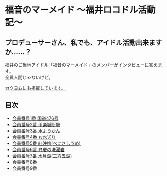 # 福音のマーメイド 〜福井ロコドル活動記〜

## プロデューサーさん、私でも、アイドル活動出来ますか……？

福井のご当地アイドル「福音のマーメイド」のメンバーがインタビューに答えます。  
全員人間じゃないけど。

[カクヨムにも掲載しています。](https://kakuyomu.jp/works/1177354054882672650)

## 目次

* [会員番号1番 国道476号](./chapter-1/episode-01.md)
* [会員番号2番 甲楽城断層](./chapter-1/episode-02.md)
* [会員番号3番 水ようかん](./chapter-1/episode-03.md)
* [会員番号4番 お水送り](./chapter-1/episode-04.md)
* [会員番号5番 紅映梅(べにさしうめ)](./chapter-1/episode-05.md)
* [会員番号6番 弁慶の洗濯岩](./chapter-1/episode-06.md)
* [会員番号7番 水月湖(三方五湖)](./chapter-1/episode-07.md)
* 会員番号8番
* 会員番号9番